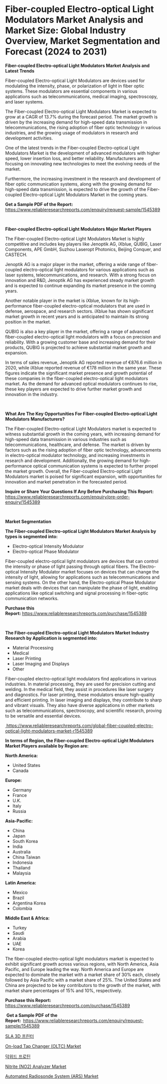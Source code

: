<p><h1>Fiber-coupled Electro-optical Light Modulators Market Analysis and Market Size: Global Industry Overview, Market Segmentation and Forecast (2024 to 2031)</h1></p><p><strong>Fiber-coupled Electro-optical Light Modulators Market Analysis and Latest Trends</strong></p>
<p><p>Fiber-coupled Electro-optical Light Modulators are devices used for modulating the intensity, phase, or polarization of light in fiber optic systems. These modulators are essential components in various applications such as telecommunications, medical imaging, spectroscopy, and laser systems.</p><p>The Fiber-coupled Electro-optical Light Modulators Market is expected to grow at a CAGR of 13.7% during the forecast period. The market growth is driven by the increasing demand for high-speed data transmission in telecommunications, the rising adoption of fiber optic technology in various industries, and the growing usage of modulators in research and development activities.</p><p>One of the latest trends in the Fiber-coupled Electro-optical Light Modulators Market is the development of advanced modulators with higher speed, lower insertion loss, and better reliability. Manufacturers are focusing on innovating new technologies to meet the evolving needs of the market.</p><p>Furthermore, the increasing investment in the research and development of fiber optic communication systems, along with the growing demand for high-speed data transmission, is expected to drive the growth of the Fiber-coupled Electro-optical Light Modulators Market in the coming years.</p></p>
<p><strong>Get a Sample PDF of the Report:&nbsp;</strong> <a href="https://www.reliableresearchreports.com/enquiry/request-sample/1545389">https://www.reliableresearchreports.com/enquiry/request-sample/1545389</a></p>
<p>&nbsp;</p>
<p><strong>Fiber-coupled Electro-optical Light Modulators Major Market Players</strong></p>
<p><p>The Fiber-coupled Electro-optical Light Modulators Market is highly competitive and includes key players like Jenoptik AG, iXblue, QUBIG, Laser Components, APE GmbH, Suzhou Laseropt Photonics, Beijing Conquer, and CASTECH. </p><p>Jenoptik AG is a major player in the market, offering a wide range of fiber-coupled electro-optical light modulators for various applications such as laser systems, telecommunications, and research. With a strong focus on innovation and R&D, Jenoptik AG has experienced steady market growth and is expected to continue expanding its market presence in the coming years.</p><p>Another notable player in the market is iXblue, known for its high-performance fiber-coupled electro-optical modulators that are used in defense, aerospace, and research sectors. iXblue has shown significant market growth in recent years and is anticipated to maintain its strong position in the market.</p><p>QUBIG is also a key player in the market, offering a range of advanced fiber-coupled electro-optical light modulators with a focus on precision and reliability. With a growing customer base and increasing demand for their products, QUBIG is projected to achieve substantial market growth and expansion.</p><p>In terms of sales revenue, Jenoptik AG reported revenue of €876.6 million in 2020, while iXblue reported revenue of €178 million in the same year. These figures indicate the significant market presence and growth potential of these companies in the fiber-coupled electro-optical light modulators market. As the demand for advanced optical modulators continues to rise, these key players are expected to drive further market growth and innovation in the industry.</p></p>
<p>&nbsp;</p>
<p><strong>What Are The Key Opportunities For Fiber-coupled Electro-optical Light Modulators Manufacturers?</strong></p>
<p><p>The Fiber-coupled Electro-optical Light Modulators market is expected to witness substantial growth in the coming years, with increasing demand for high-speed data transmission in various industries such as telecommunications, healthcare, and defense. The market is driven by factors such as the rising adoption of fiber optic technology, advancements in electro-optical modulator technology, and increasing investments in research and development. Additionally, the growing demand for high-performance optical communication systems is expected to further propel the market growth. Overall, the Fiber-coupled Electro-optical Light Modulators market is poised for significant expansion, with opportunities for innovation and market penetration in the forecasted period.</p></p>
<p><strong>Inquire or Share Your Questions If Any Before Purchasing This Report:</strong> <a href="https://www.reliableresearchreports.com/enquiry/pre-order-enquiry/1545389">https://www.reliableresearchreports.com/enquiry/pre-order-enquiry/1545389</a></p>
<p>&nbsp;</p>
<p><strong>Market Segmentation</strong></p>
<p><strong>The Fiber-coupled Electro-optical Light Modulators Market Analysis by types is segmented into:</strong></p>
<p><ul><li>Electro-optical Intensity Modulator</li><li>Electro-optical Phase Modulator</li></ul></p>
<p><p>Fiber-coupled electro-optical light modulators are devices that can control the intensity or phase of light passing through optical fibers. The Electro-optical Intensity Modulator market focuses on devices that can change the intensity of light, allowing for applications such as telecommunications and sensing systems. On the other hand, the Electro-optical Phase Modulator market deals with devices that can manipulate the phase of light, enabling applications like optical switching and signal processing in fiber-optic communication networks.</p></p>
<p><strong>Purchase this Report:&nbsp;</strong><a href="https://www.reliableresearchreports.com/purchase/1545389">https://www.reliableresearchreports.com/purchase/1545389</a></p>
<p>&nbsp;</p>
<p><strong>The Fiber-coupled Electro-optical Light Modulators Market Industry Research by Application is segmented into:</strong></p>
<p><ul><li>Material Processing</li><li>Medical</li><li>Laser Printing</li><li>Laser Imaging and Displays</li><li>Other</li></ul></p>
<p><p>Fiber-coupled electro-optical light modulators find applications in various industries. In material processing, they are used for precision cutting and welding. In the medical field, they assist in procedures like laser surgery and diagnostics. For laser printing, these modulators ensure high-quality and efficient printing. In laser imaging and displays, they contribute to sharp and vibrant visuals. They also have diverse applications in other markets such as telecommunications, spectroscopy, and scientific research, proving to be versatile and essential devices.</p></p>
<p><a href="https://www.reliableresearchreports.com/global-fiber-coupled-electro-optical-light-modulators-market-r1545389">&nbsp;https://www.reliableresearchreports.com/global-fiber-coupled-electro-optical-light-modulators-market-r1545389</a></p>
<p><strong>In terms of Region, the Fiber-coupled Electro-optical Light Modulators Market Players available by Region are:</strong></p>
<p>
    <p> <strong> North America: </strong>
        <ul>
            <li>United States</li>
            <li>Canada</li>
        </ul>
        </p> 
    <p> <strong> Europe: </strong>
        <ul>
            <li>Germany</li>
            <li>France</li>
            <li>U.K.</li>
            <li>Italy</li>
            <li>Russia</li>
        </ul>
        </p> 
    <p> <strong> Asia-Pacific: </strong>
        <ul>
            <li>China</li>
            <li>Japan</li>
            <li>South Korea</li>
            <li>India</li>
            <li>Australia</li>
            <li>China Taiwan</li>
            <li>Indonesia</li>
            <li>Thailand</li>
            <li>Malaysia</li>
        </ul>
        </p> 
    <p> <strong> Latin America: </strong>
        <ul>
            <li>Mexico</li>
            <li>Brazil</li>
            <li>Argentina Korea</li>
            <li>Colombia</li>
        </ul>
        </p> 
    <p> <strong> Middle East & Africa: </strong>
        <ul>
            <li>Turkey</li>
            <li>Saudi</li>
            <li>Arabia</li>
            <li>UAE</li>
            <li>Korea</li>
        </ul>
    </p>
    </p>
<p><p>The fiber-coupled electro-optical light modulators market is expected to exhibit significant growth across various regions, with North America, Asia Pacific, and Europe leading the way. North America and Europe are expected to dominate the market with a market share of 30% each, closely followed by Asia Pacific with a market share of 25%. The United States and China are projected to be key contributors to the growth of the market, with market share percentages of 15% and 10%, respectively.</p></p>
<p><strong>Purchase this Report: </strong><a href="https://www.reliableresearchreports.com/purchase/1545389">https://www.reliableresearchreports.com/purchase/1545389</a></p>
<p>&nbsp;<strong>Get a Sample PDF of the Report:&nbsp;&nbsp;</strong><a href="https://www.reliableresearchreports.com/enquiry/request-sample/1545389">https://www.reliableresearchreports.com/enquiry/request-sample/1545389</a></p>
<p><strong></strong></p>
<p><p><a href="https://github.com/mofijurk071/Market-Research-Report-List-2/blob/main/213966069916.md">SLA 3D 프린터</a></p><p><a href="https://github.com/ChiragRP21/Market-Research-Report-List-5/blob/main/on-load-tap-changer-oltc-market.md">On-load Tap Changer (OLTC) Market</a></p><p><a href="https://github.com/alfitoms13/Market-Research-Report-List-2/blob/main/219855969915.md">덕위드 프로틴</a></p><p><a href="https://github.com/cecuraprangm/Market-Research-Report-List-4/blob/main/nitrite-no2-analyzer-market.md">Nitrite (NO2) Analyzer Market</a></p><p><a href="https://github.com/LouieAltenwert/Market-Research-Report-List-1/blob/main/automated-radiosonde-system-ars-market.md">Automated Radiosonde System (ARS) Market</a></p></p>